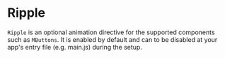 # Ripple

`Ripple` is an optional animation directive for the supported components such as `MButtons`. It is enabled by default and can to be disabled at your app's entry file (e.g. main.js) during the setup.

<!--@include: ./snippets/demo/basic.md-->
<!--@include: ./snippets/demo/custom.md-->
